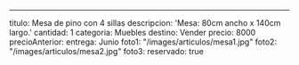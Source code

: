 ---
titulo: Mesa de pino con 4 sillas
descripcion: 'Mesa: 80cm ancho x 140cm largo.'
cantidad: 1
categoria: Muebles
destino: Vender
precio: 8000
precioAnterior:
entrega: Junio
foto1: "/images/articulos/mesa1.jpg"
foto2: "/images/articulos/mesa2.jpg"
foto3:
reservado: true

